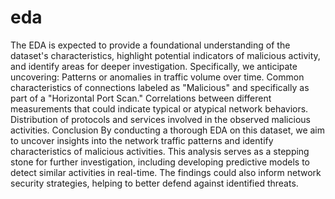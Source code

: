 # eda

The EDA is expected to provide a foundational understanding of the dataset's characteristics, highlight potential indicators of malicious activity, and identify areas for deeper investigation. Specifically, we anticipate uncovering: Patterns or anomalies in traffic volume over time. Common characteristics of connections labeled as "Malicious" and specifically as part of a "Horizontal Port Scan." Correlations between different measurements that could indicate typical or atypical network behaviors. Distribution of protocols and services involved in the observed malicious activities. Conclusion By conducting a thorough EDA on this dataset, we aim to uncover insights into the network traffic patterns and identify characteristics of malicious activities. This analysis serves as a stepping stone for further investigation, including developing predictive models to detect similar activities in real-time. The findings could also inform network security strategies, helping to better defend against identified threats.
